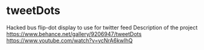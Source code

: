 # tweetDots
Hacked bus flip-dot display to use for twitter feed
Description of the project
https://www.behance.net/gallery/9206947/tweetDots
https://www.youtube.com/watch?v=ycNrA6kwlhQ
